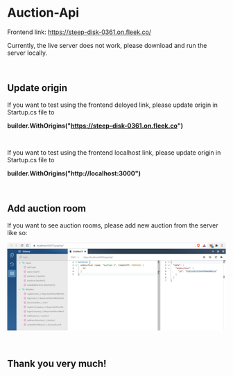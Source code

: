 # Auction-Api

Frontend link: https://steep-disk-0361.on.fleek.co/

Currently, the live server does not work, please download and run the server locally.


&nbsp;


## Update origin

If you want to test using the frontend deloyed link, please update origin in Startup.cs file to

**builder.WithOrigins("https://steep-disk-0361.on.fleek.co")**

&nbsp;

If you want to test using the frontend localhost link, please update origin in Startup.cs file to

**builder.WithOrigins("http://localhost:3000")**


&nbsp;


## Add auction room

If you want to see auction rooms, please add new auction from the server like so:

![alt text](https://github.com/teinnt/Auction-Hosting-Guarantee/blob/master/src/assets/images/readme.jpg)


&nbsp;


## Thank you very much!
